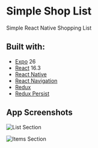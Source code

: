 # Simple Shop List

Simple React Native Shopping List

## Built with:

* [Expo](https://github.com/expo/expo) 26
* [React](https://github.com/facebook/react) 16.3
* [React Native](https://github.com/facebook/react-native)
* [React Navigation](https://github.com/react-navigation/react-navigation)
* [Redux](https://github.com/reactjs/redux)
* [Redux Persist](https://github.com/rt2zz/redux-persist)

## App Screenshots

![List Section](https://user-images.githubusercontent.com/37207831/38600863-430df20c-3d98-11e8-9538-81f6e1c8f2b5.png|width=400)

![Items Section](https://user-images.githubusercontent.com/37207831/38600894-5a11b95c-3d98-11e8-848c-0fa0dc7f3126.png|width=400)

